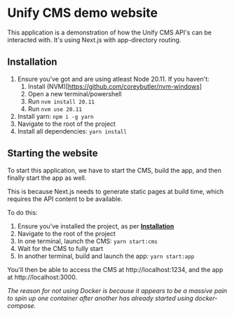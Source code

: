 # Unify CMS demo website

This application is a demonstration of how the Unify CMS API's can be interacted with. It's using Next.js with app-directory routing.

## Installation

1. Ensure you've got and are using atleast Node 20.11. If you haven't:
    1. Install (NVM)[https://github.com/coreybutler/nvm-windows]
    2. Open a new terminal/powershell
    3. Run `nvm install 20.11`
    4. Run `nvm use 20.11`
2. Install yarn: `npm i -g yarn`
3. Navigate to the root of the project
4. Install all dependencies: `yarn install`

## Starting the website

To start this application, we have to start the CMS, build the app, and then finally start the app as well.

This is because Next.js needs to generate static pages at build time, which requires the API content to be available.

To do this:

1. Ensure you've installed the project, as per **[Installation](#installation)**
2. Navigate to the root of the project
3. In one terminal, launch the CMS: `yarn start:cms`
4. Wait for the CMS to fully start
5. In another terminal, build and launch the app: `yarn start:app`

You'll then be able to access the CMS at http://localhost:1234, and the app at http://localhost:3000.

_The reason for not using Docker is because it appears to be a massive pain to spin up one container after another has already started using docker-compose._
